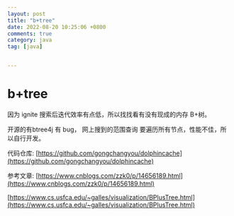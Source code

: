 ```yaml
---
layout: post
title: "b+tree"
date: 2022-08-20 10:25:06 +0800
comments: true
category: java
tag: [java]


---
```


# b+tree

因为 ignite 搜索后迭代效率有点低，所以找找看有没有现成的内存 B+树。 

开源的有btree4j 有 bug， 网上搜到的范围查询 要遍历所有节点，性能不佳，所以自行开发。



代码仓库: [https://github.com/gongchangyou/dolphincache](https://github.com/gongchangyou/dolphincache)





参考文章: [https://www.cnblogs.com/zzk0/p/14656189.html](https://www.cnblogs.com/zzk0/p/14656189.html)



[https://www.cs.usfca.edu/~galles/visualization/BPlusTree.html](https://www.cs.usfca.edu/~galles/visualization/BPlusTree.html)